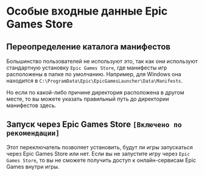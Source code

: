 # Особые входные данные Epic Games Store

## Переопределение каталога манифестов

Большинство пользователей не используют это, так как они используют стандартную установку `Epic Games Store`, где манифесты игр расположены в папке по умолчанию. Например, для Windows она находится в `C:\ProgramData\Epic\EpicGamesLauncher\Data\Manifests`.

Но если по какой-либо причине директория расположена в другом месте, то вы можете указать правильный путь до директории манифестов здесь.

## Запуск через Epic Games Store `[Включено по рекомендации]`

Этот переключатель позволяет установить, будут ли игры запускаться через Epic Games Store или нет. Если вы не запустите игру через `Epic Games Store`, то вы не сможете получить доступ к онлайн-сервисам Epic Games внутри игры.
